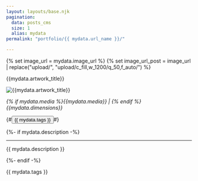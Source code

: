 ```yaml
---
layout: layouts/base.njk
pagination:
  data: posts_cms
  size: 1
  alias: mydata
permalink: "portfolio/{{ mydata.url_name }}/"

---
```


{% set image_url = mydata.image_url %}
{% set image_url_post = image_url | replace("upload/", "upload/c_fill,w_1200/q_50,f_auto/") %}

<p class="post-title">{{mydata.artwork_title}}</p>

<img class="image-post" src="{{image_url_post}}" alt="{{mydata.artwork_title}}">

<article class="padding-top-none">

<p><i>{% if mydata.media %}{{mydata.media}} | {% endif %}{{mydata.dimensions}}</i></p> {#<button>{{ mydata.tags }}</button>#}

{%- if mydata.description -%}
<hr>  
<p>{{ mydata.description }}</p>
{%- endif -%}

<p class="tag-label tag-label-dark">{{ mydata.tags }}</p>

</article>
